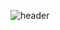 ![header](https://capsule-render.vercel.app/api?type=waving&color=auto&height=300&section=header&text=yeosu623's%20Playground&fontSize=60)
